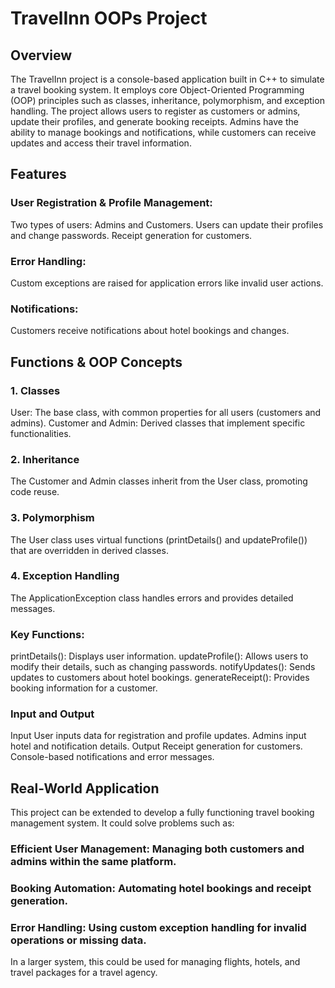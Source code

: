  # TravelInn OOPs Project
## Overview
The TravelInn project is a console-based application built in C++ to simulate a travel booking system. It employs core Object-Oriented Programming (OOP) principles such as classes, inheritance, polymorphism, and exception handling. The project allows users to register as customers or admins, update their profiles, and generate booking receipts. Admins have the ability to manage bookings and notifications, while customers can receive updates and access their travel information.

## Features
### User Registration & Profile Management:
Two types of users: 
Admins and Customers.
Users can update their profiles and change passwords.
Receipt generation for customers.

### Error Handling:
Custom exceptions are raised for application errors like invalid user actions.

### Notifications:
Customers receive notifications about hotel bookings and changes.


## Functions & OOP Concepts
### 1. Classes
User: The base class, with common properties for all users (customers and admins).
Customer and Admin: Derived classes that implement specific functionalities.
### 2. Inheritance
The Customer and Admin classes inherit from the User class, promoting code reuse.
### 3. Polymorphism
The User class uses virtual functions (printDetails() and updateProfile()) that are overridden in derived classes.
### 4. Exception Handling
The ApplicationException class handles errors and provides detailed messages.
### Key Functions:
printDetails(): Displays user information.
updateProfile(): Allows users to modify their details, such as changing passwords.
notifyUpdates(): Sends updates to customers about hotel bookings.
generateReceipt(): Provides booking information for a customer.
### Input and Output
Input
User inputs data for registration and profile updates.
Admins input hotel and notification details.
Output
Receipt generation for customers.
Console-based notifications and error messages.

## Real-World Application
This project can be extended to develop a fully functioning travel booking management system. It could solve problems such as:

### Efficient User Management: Managing both customers and admins within the same platform.
### Booking Automation: Automating hotel bookings and receipt generation.
### Error Handling: Using custom exception handling for invalid operations or missing data.
In a larger system, this could be used for managing flights, hotels, and travel packages for a travel agency.


